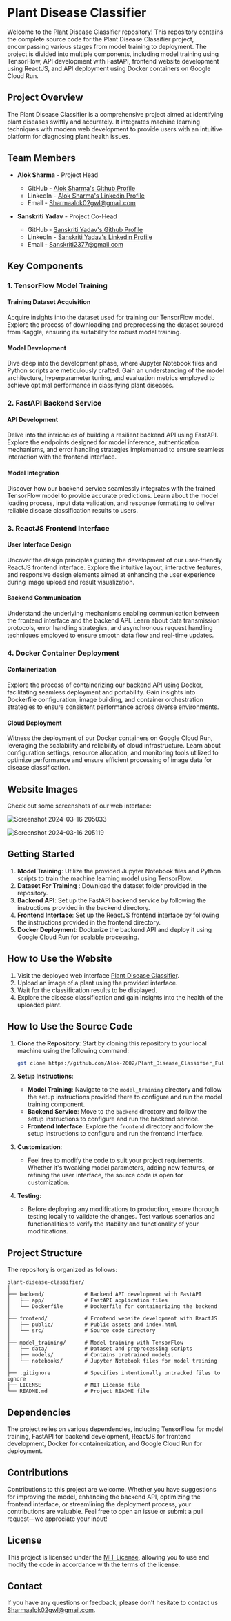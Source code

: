 # Plant Disease Classifier

Welcome to the Plant Disease Classifier repository! This repository contains the complete source code for the Plant Disease Classifier project, encompassing various stages from model training to deployment. The project is divided into multiple components, including model training using TensorFlow, API development with FastAPI, frontend website development using ReactJS, and API deployment using Docker containers on Google Cloud Run.

## Project Overview

The Plant Disease Classifier is a comprehensive project aimed at identifying plant diseases swiftly and accurately. It integrates machine learning techniques with modern web development to provide users with an intuitive platform for diagnosing plant health issues.

## Team Members

- **Alok Sharma** - Project Head
  - GitHub   - [Alok Sharma's Github Profile](https://github.com/Alok-2002)
  - LinkedIn - [Alok Sharma's Linkedin Profile](https://www.linkedin.com/in/alok-sharma2002-/)
  - Email    - [Sharmaalok02gwl@gmail.com](mailto:sharmaalok02gwl@gmail.com)

- **Sanskriti Yadav** - Project Co-Head
  - GitHub   - [Sanskriti Yadav's Github Profile](https://github.com/sanskriti-yadav)
  - LinkedIn - [Sanskriti Yadav's Linkedin Profile](https://www.linkedin.com/in/alok-sharma2002-/)
  - Email    - [Sanskriti2377@gmail.com](mailto:sanskriti2377@gmail.com)

## Key Components

### 1. TensorFlow Model Training

#### Training Dataset Acquisition
Acquire insights into the dataset used for training our TensorFlow model. Explore the process of downloading and preprocessing the dataset sourced from Kaggle, ensuring its suitability for robust model training.

#### Model Development
Dive deep into the development phase, where Jupyter Notebook files and Python scripts are meticulously crafted. Gain an understanding of the model architecture, hyperparameter tuning, and evaluation metrics employed to achieve optimal performance in classifying plant diseases.

### 2. FastAPI Backend Service

#### API Development
Delve into the intricacies of building a resilient backend API using FastAPI. Explore the endpoints designed for model inference, authentication mechanisms, and error handling strategies implemented to ensure seamless interaction with the frontend interface.

#### Model Integration
Discover how our backend service seamlessly integrates with the trained TensorFlow model to provide accurate predictions. Learn about the model loading process, input data validation, and response formatting to deliver reliable disease classification results to users.

### 3. ReactJS Frontend Interface

#### User Interface Design
Uncover the design principles guiding the development of our user-friendly ReactJS frontend interface. Explore the intuitive layout, interactive features, and responsive design elements aimed at enhancing the user experience during image upload and result visualization.

#### Backend Communication
Understand the underlying mechanisms enabling communication between the frontend interface and the backend API. Learn about data transmission protocols, error handling strategies, and asynchronous request handling techniques employed to ensure smooth data flow and real-time updates.

### 4. Docker Container Deployment

#### Containerization
Explore the process of containerizing our backend API using Docker, facilitating seamless deployment and portability. Gain insights into Dockerfile configuration, image building, and container orchestration strategies to ensure consistent performance across diverse environments.

#### Cloud Deployment
Witness the deployment of our Docker containers on Google Cloud Run, leveraging the scalability and reliability of cloud infrastructure. Learn about configuration settings, resource allocation, and monitoring tools utilized to optimize performance and ensure efficient processing of image data for disease classification.

## Website Images
Check out some screenshots of our web interface:


![Screenshot 2024-03-16 205033](https://github.com/Alok-2002/Plant_Disease_Classifier_Frontend/assets/93814546/9cc77c2e-eca5-4bca-a7c0-a530be47e1a2)


![Screenshot 2024-03-16 205119](https://github.com/Alok-2002/Plant_Disease_Classifier_Frontend/assets/93814546/c23603cd-984c-4dfc-93f1-c1f184b3ba2b)


## Getting Started

1. **Model Training**: Utilize the provided Jupyter Notebook files and Python scripts to train the machine learning model using TensorFlow.
2. **Dataset For Training** : Download the dataset folder provided in the repository.
3. **Backend API**: Set up the FastAPI backend service by following the instructions provided in the backend directory.
4. **Frontend Interface**: Set up the ReactJS frontend interface by following the instructions provided in the frontend directory.
5. **Docker Deployment**: Dockerize the backend API and deploy it using Google Cloud Run for scalable processing.

## How to Use the Website

1. Visit the deployed web interface [Plant Disease Classifier](https://plant-disease.netlify.app/).
2. Upload an image of a plant using the provided interface.
3. Wait for the classification results to be displayed.
4. Explore the disease classification and gain insights into the health of the uploaded plant.

## How to Use the Source Code

1. **Clone the Repository**: Start by cloning this repository to your local machine using the following command:

    ```bash
    git clone https://github.com/Alok-2002/Plant_Disease_Classifier_Full_Source_Code.git
    ```

2. **Setup Instructions**:
   - **Model Training**: Navigate to the `model_training` directory and follow the setup instructions provided there to configure and run the model training component.
   - **Backend Service**: Move to the `backend` directory and follow the setup instructions to configure and run the backend service.
   - **Frontend Interface**: Explore the `frontend` directory and follow the setup instructions to configure and run the frontend interface.

3. **Customization**:
   - Feel free to modify the code to suit your project requirements. Whether it's tweaking model parameters, adding new features, or refining the user interface, the source code is open for customization.
   
4. **Testing**:
   - Before deploying any modifications to production, ensure thorough testing locally to validate the changes. Test various scenarios and functionalities to verify the stability and functionality of your modifications.


## Project Structure

The repository is organized as follows:

```
plant-disease-classifier/
│
├── backend/             # Backend API development with FastAPI
│   ├── app/             # FastAPI application files
│   └── Dockerfile       # Dockerfile for containerizing the backend
│
├── frontend/            # Frontend website development with ReactJS
│   ├── public/          # Public assets and index.html
│   └── src/             # Source code directory
│
├── model_training/      # Model training with TensorFlow
│   ├── data/            # Dataset and preprocessing scripts
|   ├── models/          # Contains pretrained models.
│   └── notebooks/       # Jupyter Notebook files for model training
│
├── .gitignore           # Specifies intentionally untracked files to ignore
├── LICENSE              # MIT License file
└── README.md            # Project README file
```

## Dependencies

The project relies on various dependencies, including TensorFlow for model training, FastAPI for backend development, ReactJS for frontend development, Docker for containerization, and Google Cloud Run for deployment.

## Contributions

Contributions to this project are welcome. Whether you have suggestions for improving the model, enhancing the backend API, optimizing the frontend interface, or streamlining the deployment process, your contributions are valuable. Feel free to open an issue or submit a pull request—we appreciate your input!

## License

This project is licensed under the [MIT License](LICENSE), allowing you to use and modify the code in accordance with the terms of the license.

## Contact

If you have any questions or feedback, please don't hesitate to contact us [Sharmaalok02gwl@gmail.com](mailto:sharmaalok02gwl@gmail.com).
